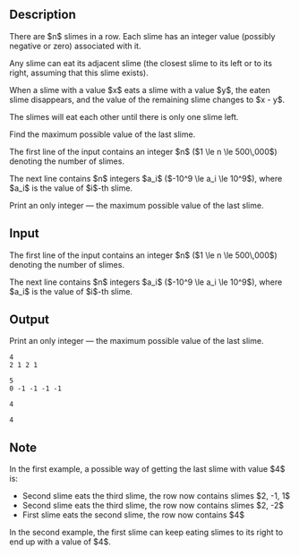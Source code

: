 ## Description

<div><p>There are $n$ slimes in a row. Each slime has an integer value (possibly negative or zero) associated with it.</p><p>Any slime can eat its adjacent slime (the closest slime to its left or to its right, assuming that this slime exists). </p><p>When a slime with a value $x$ eats a slime with a value $y$, the eaten slime disappears, and the value of the remaining slime changes to $x - y$.</p><p>The slimes will eat each other until there is only one slime left. </p><p>Find the maximum possible value of the last slime.</p></div><div class="input-specification"><p>The first line of the input contains an integer $n$ ($1 \le n \le 500\,000$) denoting the number of slimes.</p><p>The next line contains $n$ integers $a_i$ ($-10^9 \le a_i \le 10^9$), where $a_i$ is the value of $i$-th slime.</p></div><div class="output-specification"><p>Print an only integer&nbsp;— the maximum possible value of the last slime.</p></div>

## Input

<p>The first line of the input contains an integer $n$ ($1 \le n \le 500\,000$) denoting the number of slimes.</p><p>The next line contains $n$ integers $a_i$ ($-10^9 \le a_i \le 10^9$), where $a_i$ is the value of $i$-th slime.</p>

## Output

<p>Print an only integer&nbsp;— the maximum possible value of the last slime.</p>





```input1
4
2 1 2 1

```




```input2
5
0 -1 -1 -1 -1

```




```output1
4
```




```output2
4
```



## Note

<p>In the first example, a possible way of getting the last slime with value $4$ is:</p><ul> <li> Second slime eats the third slime, the row now contains slimes $2, -1, 1$</li><li> Second slime eats the third slime, the row now contains slimes $2, -2$</li><li> First slime eats the second slime, the row now contains $4$ </li></ul><p>In the second example, the first slime can keep eating slimes to its right to end up with a value of $4$.</p>
